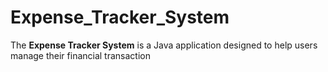 # Expense_Tracker_System
The **Expense Tracker System** is a Java application designed to help users manage their financial transaction 
